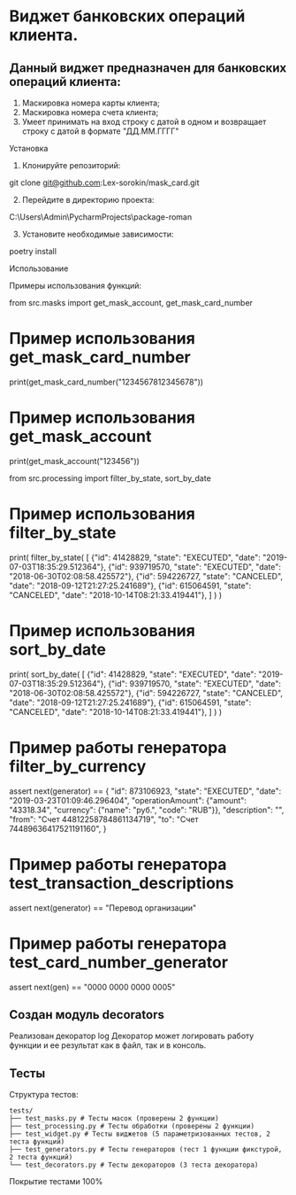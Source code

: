 # Виджет банковских операций клиента.

## Данный виджет предназначен для банковских операций клиента:
1. Маскировка номера карты клиента;
2. Маскировка номера счета клиента;
3. Умеет принимать на вход строку с датой в одном и
возвращает строку с датой в формате "ДД.ММ.ГГГГ"



Установка


1. Клонируйте репозиторий:

git clone
git@github.com:Lex-sorokin/mask_card.git

2. Перейдите в директорию проекта:

C:\Users\Admin\PycharmProjects\package-roman


3. Установите необходимые зависимости:

poetry install


Использование

Примеры использования функций:

from src.masks import get_mask_account, get_mask_card_number

# Пример использования get_mask_card_number

print(get_mask_card_number("1234567812345678"))

# Пример использования get_mask_account

print(get_mask_account("123456"))


from src.processing import filter_by_state, sort_by_date

# Пример использования filter_by_state
print(
filter_by_state(
[
{"id": 41428829, "state": "EXECUTED", "date": "2019-07-03T18:35:29.512364"},
{"id": 939719570, "state": "EXECUTED", "date": "2018-06-30T02:08:58.425572"},
{"id": 594226727, "state": "CANCELED", "date": "2018-09-12T21:27:25.241689"},
{"id": 615064591, "state": "CANCELED", "date": "2018-10-14T08:21:33.419441"},
]
)
)

# Пример использования sort_by_date
print(
sort_by_date(
[
{"id": 41428829, "state": "EXECUTED", "date": "2019-07-03T18:35:29.512364"},
{"id": 939719570, "state": "EXECUTED", "date": "2018-06-30T02:08:58.425572"},
{"id": 594226727, "state": "CANCELED", "date": "2018-09-12T21:27:25.241689"},
{"id": 615064591, "state": "CANCELED", "date": "2018-10-14T08:21:33.419441"},
]
)
)
# Пример работы генератора filter_by_currency
assert next(generator) == {
        "id": 873106923,
        "state": "EXECUTED",
        "date": "2019-03-23T01:09:46.296404",
        "operationAmount": {"amount": "43318.34", "currency": {"name": "руб.", "code": "RUB"}},
        "description": "",
        "from": "Счет 44812258784861134719",
        "to": "Счет 74489636417521191160",
    }

# Пример работы генератора test_transaction_descriptions
assert next(generator) == "Перевод организации"

# Пример работы генератора test_card_number_generator
assert next(gen) == "0000 0000 0000 0005"

## Cоздан модуль decorators
Реализован декоратор log
Декоратор может логировать работу функции и ее результат как в файл, 
так и в консоль.

## Тесты

Структура тестов:

```
tests/
├── test_masks.py # Тесты масок (проверены 2 функции)
├── test_processing.py # Тесты обработки (проверены 2 функции)
├── test_widget.py # Тесты виджетов (5 параметризованных тестов, 2 теста функций)
├── test_generators.py # Тесты генераторов (тест 1 функции фикстурой, 2 теста функций)
└── test_decorators.py # Тесты декораторов (3 теста декоратора)
```
Покрытие тестами 100%